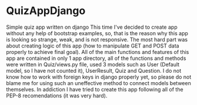 # QuizAppDjango
Simple quiz app written on django
This time I've decided to create app without any help of bootstrap examples, so, that is the reason why this app is looking so strange, weak, and is not responsive.
The most hard part was about creating logic of this app (how to manipulate GET and POST data properly to achieve final goal).
All of the main functions and features of this app are contained in only 1 app directory, all of the functions and methods were written in Quiz/views.py file, used 3 models such
as User (Default model, so I have not counted it), UserResult, Quiz and Question.
I do not know how to work with foreign keys in django properly yet, so please do not blame me for using such an uneffective method to connect models between themselves.
In addiction I have tried to create this app following all of the PEP-8 recomendations (it was very hard).
